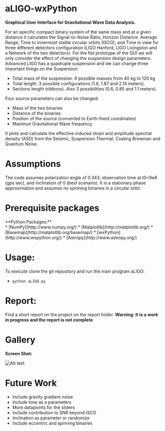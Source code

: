 # aLIGO-wxPython
**Graphical User Interface for Gravitational Wave Data Analysis.**

For an specific compact binary system of the same mass and at a given distance it calculates the Signal-to-Noise Ratio, Horizon Distance. Average Range, Time to innermost stable circular orbits (ISCO), and Time in view for three different detectors configuration (LIGO Hanford, LIGO Livingston and a Network of the two detectors). For the fist prototype of the GUI we will only consider the effect of changing the suspension design parameters. Advanced LIGO has a quadruple suspension and we can change three important things on the Suspension:

* Total mass of the suspension. 9 possible masses from 40 kg to 120 kg
* Total length. 3 possible configurations (1.6, 1.87 and 2.14 meters).
* Sections length (ribbons). Also 3 possibilities (0.6, 0.85 and 1.1 meters).

Four source parameters can also be changed: 

* Mass of the two binaries
* Distance of the binaries
* Position of the source (converted to Earth-fixed coordinates)
* Maximun Gravitational Wave frequency

It plots and calculate the effective induced strain and amplitude spectral density (ASD) from the Seismic, Suspension Thermal, Coating Brownian and Quantum Noise.


Assumptions
======= 
The code assumes polarization angle of 0.343, observation time at t0=9e8 (gps sec), and inclination of 0 (best scenario). It is a stationary phase approximation and assumes no spinning binaries in a circular orbit. 

Prerequisite packages
=======
<!---
<dt>**LSC Algorithm Library Suite:**</dt>
* [LALSuite](https://www.lsc-group.phys.uwm.edu/daswg/projects/lalsuite.html). Full instruction to install can be found in (https://www.lsc-group.phys.uwm.edu/daswg/docs/howto/lal-install.html).
-->

<dt>**Python Packages:**</dt>
* [NumPy](http://www.numpy.org/)
* [Matplotlib](http://matplotlib.org/)
* [Basemap](http://matplotlib.org/basemap/)
* [wxPython](http://www.wxpython.org/)
* [Astropy](http://www.astropy.org/)


Usage:
=======
To execute clone the git repository and run the main program aLIGO:
* `python aLIGO.py`


Report:
=======
Find a short report on the project on the report folder. **Warning: It is a work in progress and the report is not complete**


Gallery
=======

**Screen Shot:**

![Alt text](https://cloud.githubusercontent.com/assets/8272801/9312808/16c1d406-4517-11e5-9607-ca9b75e49d61.png)

Future Work
=======
* Include gravity gradient noise
* Include time as a parameters
* More datapoints for the sliders
* Include contribution to SNR beyond ISCO
* Inclination as parameter or randomize
* Include eccentric and spinning binaries

